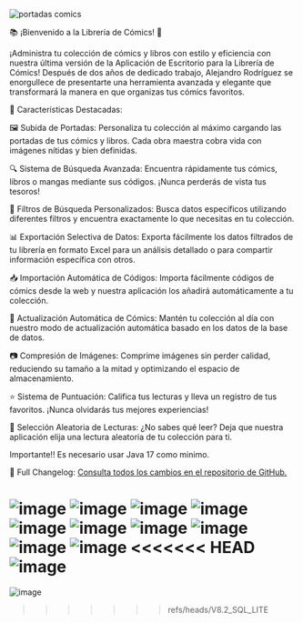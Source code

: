 ![portadas comics](https://github.com/AlejandroRodriguezM/Libreria-Comics/assets/104910719/2d6783c1-bb59-4216-8306-ac3bb61a4616)


📚 ¡Bienvenido a la Librería de Cómics! 🎉

¡Administra tu colección de cómics y libros con estilo y eficiencia con nuestra última versión de la Aplicación de Escritorio para la Librería de Cómics! Después de dos años de dedicado trabajo, Alejandro Rodríguez se enorgullece de presentarte una herramienta avanzada y elegante que transformará la manera en que organizas tus cómics favoritos.

🚀 Características Destacadas:

🖼️ Subida de Portadas: Personaliza tu colección al máximo cargando las portadas de tus cómics y libros. Cada obra maestra cobra vida con imágenes nítidas y bien definidas.

🔍 Sistema de Búsqueda Avanzada: Encuentra rápidamente tus cómics, libros o mangas mediante sus códigos. ¡Nunca perderás de vista tus tesoros!

🔎 Filtros de Búsqueda Personalizados: Busca datos específicos utilizando diferentes filtros y encuentra exactamente lo que necesitas en tu colección.

📊 Exportación Selectiva de Datos: Exporta fácilmente los datos filtrados de tu librería en formato Excel para un análisis detallado o para compartir información específica con otros.

📥 Importación Automática de Códigos: Importa fácilmente códigos de cómics desde la web y nuestra aplicación los añadirá automáticamente a tu colección.

🔄 Actualización Automática de Cómics: Mantén tu colección al día con nuestro modo de actualización automática basado en los datos de la base de datos.

📷 Compresión de Imágenes: Comprime imágenes sin perder calidad, reduciendo su tamaño a la mitad y optimizando el espacio de almacenamiento.

⭐ Sistema de Puntuación: Califica tus lecturas y lleva un registro de tus favoritos. ¡Nunca olvidarás tus mejores experiencias!

🎲 Selección Aleatoria de Lecturas: ¿No sabes qué leer? Deja que nuestra aplicación elija una lectura aleatoria de tu colección para ti.

Importante!! Es necesario usar Java 17 como minimo.

📜 Full Changelog: [Consulta todos los cambios en el repositorio de GitHub.](https://github.com/AlejandroRodriguezM/Libreria-Comics/compare/V1.0...V8.3.0.0)

![image](https://github.com/AlejandroRodriguezM/Libreria-Comics/assets/104910719/62f8d41a-b27d-44f3-b98b-26b5a3f4a1d7)
![image](https://github.com/AlejandroRodriguezM/Libreria-Comics/assets/104910719/046e1a55-8d09-4572-a12c-07fde86f8cec)
![image](https://github.com/AlejandroRodriguezM/Libreria-Comics/assets/104910719/ab39d8ce-da38-4c64-a8a9-89b4eb7aa480)
![image](https://github.com/AlejandroRodriguezM/Libreria-Comics/assets/104910719/23c0b3fb-8ba4-482e-8449-6ba1e2d75112)
![image](https://github.com/AlejandroRodriguezM/Libreria-Comics/assets/104910719/7650385e-3ac4-4b49-ab66-4467a188ab2c)
![image](https://github.com/AlejandroRodriguezM/Libreria-Comics/assets/104910719/632b9aa4-b1d3-4a31-b413-be753c8a8fc9)
![image](https://github.com/AlejandroRodriguezM/Libreria-Comics/assets/104910719/70d3b70a-f89a-4f25-b2e8-34dcfbc9dfa7)
![image](https://github.com/AlejandroRodriguezM/Libreria-Comics/assets/104910719/330bfa98-31fd-4e06-b580-f4cf51a3713e)
![image](https://github.com/AlejandroRodriguezM/Libreria-Comics/assets/104910719/1c630b9c-8bf3-4a01-9b31-d27729000378)
![image](https://github.com/AlejandroRodriguezM/Libreria-Comics/assets/104910719/9b25ea2b-6a1f-4b20-b048-dca49b9bc2a2)
<<<<<<< HEAD
![image](https://github.com/AlejandroRodriguezM/Libreria-Comics/assets/104910719/61ac128b-c8f3-4cbf-a955-bab829c0dfb8)
=======
![image](https://github.com/AlejandroRodriguezM/Libreria-Comics/assets/104910719/61ac128b-c8f3-4cbf-a955-bab829c0dfb8)
>>>>>>> refs/heads/V8.2_SQL_LITE
